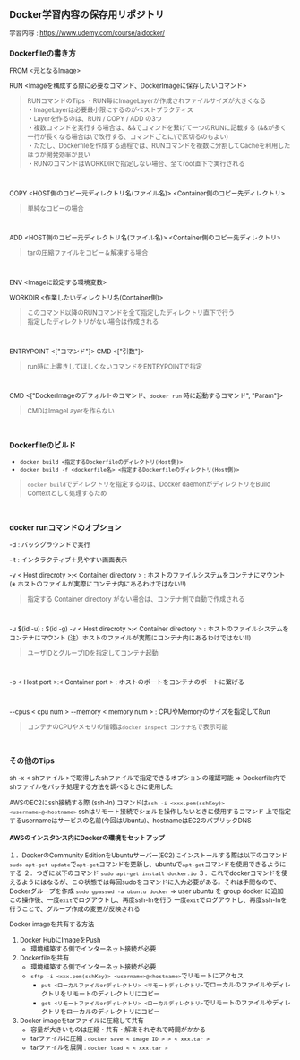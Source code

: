 <span style="font-size: 80%">

## Docker学習内容の保存用リポジトリ

学習内容 : https://www.udemy.com/course/aidocker/

### Dockerfileの書き方

FROM <元となるImage>
<br>

RUN <Imageを構成する際に必要なコマンド、DockerImageに保存したいコマンド>
>RUNコマンドのTips
・RUN毎にImageLayerが作成されファイルサイズが大きくなる<br>
・ImageLayerは必要最小限にするのがベストプラクティス<br>
・Layerを作るのは、RUN / COPY / ADD の3つ<br>
・複数コマンドを実行する場合は、&&でコマンドを繋げて一つのRUNに記載する (&&が多く一行が長くなる場合は\で改行する、コマンドごとに\で区切るのもよい)<br>
・ただし、Dockerfileを作成する過程では、RUNコマンドを複数に分割してCacheを利用したほうが開発効率が良い<br>
・RUNのコマンドはWORKDIRで指定しない場合、全てroot直下で実行される

<br>

COPY <HOST側のコピー元ディレクトリ名(ファイル名)> <Container側のコピー先ディレクトリ>
>単純なコピーの場合

<br>

ADD <HOST側のコピー元ディレクトリ名(ファイル名)> <Container側のコピー先ディレクトリ>
>tarの圧縮ファイルをコピー＆解凍する場合

<br>

ENV <Imageに設定する環境変数>
<br>

WORKDIR <作業したいディレクトリ名(Container側)>
>このコマンド以降のRUNコマンドを全て指定したディレクトリ直下で行う<br>
>指定したディレクトリがない場合は作成される

<br>

ENTRYPOINT <["コマンド"]>
CMD <["引数"]>
>run時に上書きしてほしくないコマンドをENTRYPOINTで指定

<br>

CMD <["DockerImageのデフォルトのコマンド、`docker run` 時に起動するコマンド", "Param"]>
>CMDはImageLayerを作らない

<br>

### Dockerfileのビルド
- `docker build <指定するDockerfileのディレクトリ(Host側)>`
- `docker build -f <dockerfile名> <指定するDockerfileのディレクトリ(Host側)>`
>`docker build`でディレクトリを指定するのは、Docker daemonがディレクトリをBuild Contextとして処理するため

<br>

### docker runコマンドのオプション
-d : バックグラウンドで実行
<br>

-it : インタラクティブ＋見やすい画面表示
<br>

-v < Host direcroty >:< Container directory > : ホストのファイルシステムをコンテナにマウント (※ ホストのファイルが実際にコンテナ内にあるわけではない‼)
>指定する Container directory がない場合は、コンテナ側で自動で作成される

<br>

-u \$(id -u) : $(id -g) -v < Host direcroty >:< Container directory > : ホストのファイルシステムをコンテナにマウント (注）ホストのファイルが実際にコンテナ内にあるわけではない‼)
>ユーザIDとグループIDを指定してコンテナ起動

<br>

-p < Host port >:< Container port > : ホストのポートをコンテナのポートに繋げる

<br>

--cpus < cpu num > --memory < memory num > : CPUやMemoryのサイズを指定してRun
>コンテナのCPUやメモリの情報は`docker inspect コンテナ名`で表示可能

<br>

### その他のTips
sh -x < shファイル >で取得したshファイルで指定できるオプションの確認可能
⇒ Dockerfile内でshファイルをバッチ処理する方法を調べるときに使用した
<br>

AWSのEC2にssh接続する際 (ssh-In)
コマンドは`ssh -i <xxx.pem(sshKey)> <username>@<hostname>`
sshはリモート接続でシェルを操作したいときに使用するコマンド
上で指定するusernameはサービスの名前(今回はUbuntu)、hostnameはEC2のパブリックDNS
<br>

#### AWSのインスタンス内にDockerの環境をセットアップ
１．DockerのCommunity EditionをUbuntuサーバー(EC2)にインストールする際は以下のコマンド
`sudo apt-get update`で`apt-get`コマンドを更新し、ubuntuで`apt-get`コマンドを使用できるようにする
２．つぎに以下のコマンド
`sudo apt-get install docker.io`
３．これでdockerコマンドを使えるようにはなるが、この状態では毎回sudoをコマンドに入力必要がある。それは手間なので、Dockerグループを作成
`sudo gpasswd -a ubuntu docker`
⇒ user ubuntu を group docker に追加
この操作後、一度`exit`でログアウトし、再度ssh-Inを行う
一度`exit`でログアウトし、再度ssh-Inを行うことで、グループ作成の変更が反映される
<br>

Docker imageを共有する方法
1. Docker HubにImageをPush
    - 環境構築する側でインターネット接続が必要
1. Dockerfileを共有
    - 環境構築する側でインターネット接続が必要
    - `sftp -i <xxx.pem(sshKey)> <username>@<hostname>`でリモートにアクセス
        - `put <ローカルファイルorディレクトリ> <リモートディレクトリ>`でローカルのファイルやディレクトリをリモートのディレクトリにコピー
        - `get <リモートファイルorディレクトリ> <ローカルディレクトリ>`でリモートのファイルやディレクトリをローカルのディレクトリにコピー
1. Docker imageをtarファイルに圧縮して共有
    - 容量が大きいものは圧縮・共有・解凍それぞれで時間がかかる
    - tarファイルに圧縮 : `docker save < image ID > > < xxx.tar >`
    - tarファイルを展開 : `docker load < < xxx.tar >`

</span>